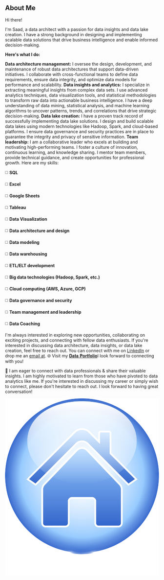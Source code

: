 ## About Me <br>
Hi there!

I'm Saad, a data architect with a passion for data insights and data lake creation. I have a strong background in designing and implementing scalable data solutions that drive business intelligence and enable informed decision-making.

**Here's what I do:**

**Data architecture management:** I oversee the design, development, and maintenance of robust data architectures that support data-driven initiatives. I collaborate with cross-functional teams to define data requirements, ensure data integrity, and optimize data models for performance and scalability.
**Data insights and analytics:** I specialize in extracting meaningful insights from complex data sets. I use advanced analytics techniques, data visualization tools, and statistical methodologies to transform raw data into actionable business intelligence. I have a deep understanding of data mining, statistical analysis, and machine learning algorithms to uncover patterns, trends, and correlations that drive strategic decision-making.
**Data lake creation:** I have a proven track record of successfully implementing data lake solutions. I design and build scalable data lakes using modern technologies like Hadoop, Spark, and cloud-based platforms. I ensure data governance and security practices are in place to guarantee the integrity and privacy of sensitive information.
**Team leadership:** I am a collaborative leader who excels at building and motivating high-performing teams. I foster a culture of innovation, continuous learning, and knowledge sharing. I mentor team members, provide technical guidance, and create opportunities for professional growth.
Here are my skills:

◻️ **SQL**

◻️ **Excel**

◻️ **Google Sheets**

◻️ **Tableau**

◻️ **Data Visualization**

◻️ **Data architecture and design**

◻️ **Data modeling**

◻️ **Data warehousing**

◻️ **ETL/ELT development**

◻️ **Big data technologies (Hadoop, Spark, etc.)**

◻️ **Cloud computing (AWS, Azure, GCP)**

◻️ **Data governance and security**

◻️ **Team management and leadership**

◻️ **Data Coaching**


I'm always interested in exploring new opportunities, collaborating on exciting projects, and connecting with fellow data enthusiasts. If you're interested in discussing data architecture, data insights, or data lake creation, feel free to reach out. You can connect with me on [LinkedIn](https://www.linkedin.com/in/saad-abdul-rauf-75643a75/) or drop me an [email at](https://khawajasaadrauf.github.io/).
🌐 Visit my [𝐃𝐚𝐭𝐚 𝐏𝐨𝐫𝐭𝐟𝐨𝐥𝐢𝐨](https://khawajasaadrauf.github.io/)I look forward to connecting with you!

🌟 I am eager to connect with data professionals & share their valuable insights. I am highly motivated to learn from those who have pivoted to data analytics like me. If you're interested in discussing my career or simply wish to connect, please don't hesitate to reach out. I look forward to having great conversation!<br>











































<p align="center"><a href="https://khawajasaadrauf.github.io/"><img src="images/home-butto.png?raw=true"/>
